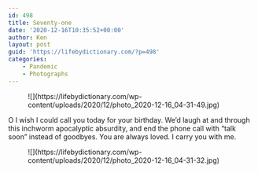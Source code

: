 ```yaml
---
id: 498
title: Seventy-one
date: '2020-12-16T10:35:52+00:00'
author: Ken
layout: post
guid: 'https://lifebydictionary.com/?p=498'
categories:
    - Pandemic
    - Photographs
---
```


<figure class="wp-block-image size-large">![](https://lifebydictionary.com/wp-content/uploads/2020/12/photo_2020-12-16_04-31-49.jpg)</figure>O I wish I could call you today for your birthday. We’d laugh at and through this inchworm apocalyptic absurdity, and end the phone call with “talk soon” instead of goodbyes. You are always loved. I carry you with me.

<figure class="wp-block-image size-large">![](https://lifebydictionary.com/wp-content/uploads/2020/12/photo_2020-12-16_04-31-32.jpg)</figure>